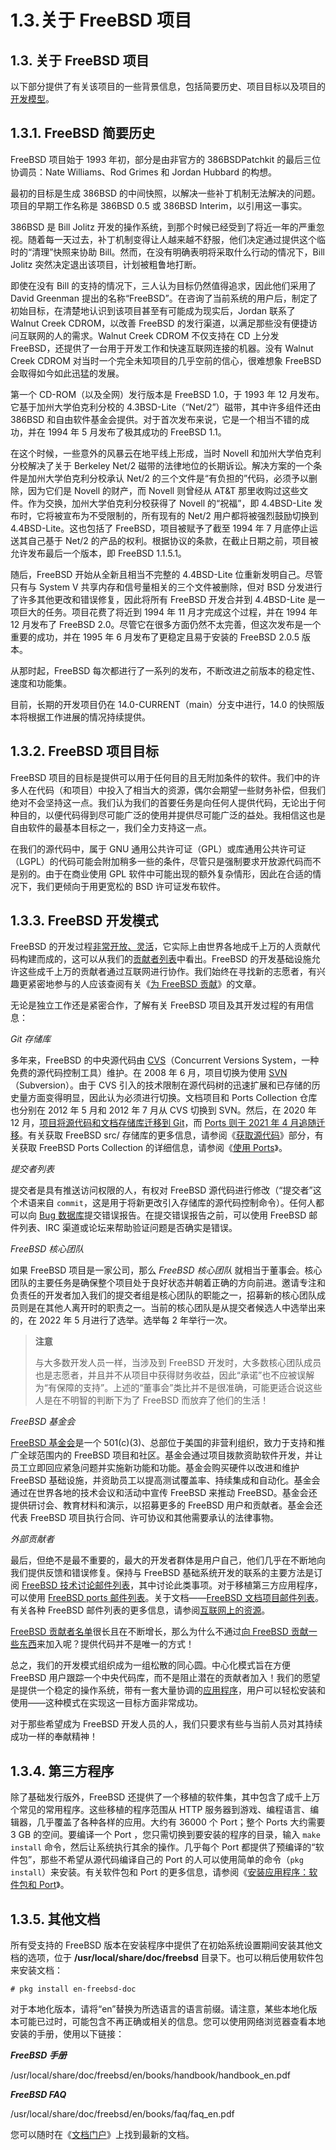 # 1.3.关于 FreeBSD 项目

## 1.3. 关于 FreeBSD 项目

以下部分提供了有关该项目的一些背景信息，包括简要历史、项目目标以及项目的[开发模型](https://docs.freebsd.org/en/books/dev-model/)。

## 1.3.1. FreeBSD 简要历史

FreeBSD 项目始于 1993 年初，部分是由非官方的 386BSDPatchkit 的最后三位协调员：Nate Williams、Rod Grimes 和 Jordan Hubbard 的构想。

最初的目标是生成 386BSD 的中间快照，以解决一些补丁机制无法解决的问题。项目的早期工作名称是 386BSD 0.5 或 386BSD Interim，以引用这一事实。

386BSD 是 Bill Jolitz 开发的操作系统，到那个时候已经受到了将近一年的严重忽视。随着每一天过去，补丁机制变得让人越来越不舒服，他们决定通过提供这个临时的“清理”快照来协助 Bill。然而，在没有明确表明将采取什么行动的情况下，Bill Jolitz 突然决定退出该项目，计划被粗鲁地打断。

即使在没有 Bill 的支持的情况下，三人认为目标仍然值得追求，因此他们采用了 David Greenman 提出的名称“FreeBSD”。在咨询了当前系统的用户后，制定了初始目标，在清楚地认识到该项目甚至有可能成为现实后，Jordan 联系了 Walnut Creek CDROM，以改善 FreeBSD 的发行渠道，以满足那些没有便捷访问互联网的人的需求。Walnut Creek CDROM 不仅支持在 CD 上分发 FreeBSD，还提供了一台用于开发工作和快速互联网连接的机器。没有 Walnut Creek CDROM 对当时一个完全未知项目的几乎空前的信心，很难想象 FreeBSD 会取得如今如此迅猛的发展。

第一个 CD-ROM（以及全网）发行版本是 FreeBSD 1.0，于 1993 年 12 月发布。它基于加州大学伯克利分校的 4.3BSD-Lite（“Net/2”）磁带，其中许多组件还由 386BSD 和自由软件基金会提供。对于首次发布来说，它是一个相当不错的成功，并在 1994 年 5 月发布了极其成功的 FreeBSD 1.1。

在这个时候，一些意外的风暴云在地平线上形成，当时 Novell 和加州大学伯克利分校解决了关于 Berkeley Net/2 磁带的法律地位的长期诉讼。解决方案的一个条件是加州大学伯克利分校承认 Net/2 的三个文件是“有负担的”代码，必须予以删除，因为它们是 Novell 的财产，而 Novell 则曾经从 AT&T 那里收购过这些文件。作为交换，加州大学伯克利分校获得了 Novell 的“祝福”，即 4.4BSD-Lite 发布时，它将被宣布为不受限制的，所有现有的 Net/2 用户都将被强烈鼓励切换到 4.4BSD-Lite。这也包括了 FreeBSD，项目被赋予了截至 1994 年 7 月底停止运送其自己基于 Net/2 的产品的权利。根据协议的条款，在截止日期之前，项目被允许发布最后一个版本，即 FreeBSD 1.1.5.1。

随后，FreeBSD 开始从全新且相当不完整的 4.4BSD-Lite 位重新发明自己。尽管只有与 System V 共享内存和信号量相关的三个文件被删除，但对 BSD 分发进行了许多其他更改和错误修复，因此将所有 FreeBSD 开发合并到 4.4BSD-Lite 是一项巨大的任务。项目花费了将近到 1994 年 11 月才完成这个过程，并在 1994 年 12 月发布了 FreeBSD 2.0。尽管它在很多方面仍然不太完善，但这次发布是一个重要的成功，并在 1995 年 6 月发布了更稳定且易于安装的 FreeBSD 2.0.5 版本。

从那时起，FreeBSD 每次都进行了一系列的发布，不断改进之前版本的稳定性、速度和功能集。

目前，长期的开发项目仍在 14.0-CURRENT（main）分支中进行，14.0 的快照版本将根据工作进展的情况持续提供。

## 1.3.2. FreeBSD 项目目标

FreeBSD 项目的目标是提供可以用于任何目的且无附加条件的软件。我们中的许多人在代码（和项目）中投入了相当大的资源，偶尔会期望一些财务补偿，但我们绝对不会坚持这一点。我们认为我们的首要任务是向任何人提供代码，无论出于何种目的，以便代码得到尽可能广泛的使用并提供尽可能广泛的益处。我相信这也是自由软件的最基本目标之一，我们全力支持这一点。

在我们的源代码中，属于 GNU 通用公共许可证（GPL）或库通用公共许可证（LGPL）的代码可能会附加稍多一些的条件，尽管只是强制要求开放源代码而不是别的。由于在商业使用 GPL 软件中可能出现的额外复杂情形，因此在合适的情况下，我们更倾向于用更宽松的 BSD 许可证发布软件。

## 1.3.3. FreeBSD 开发模式

FreeBSD 的开发过程[非常开放、灵活](https://docs.freebsd.org/en/books/dev-model/)，它实际上由世界各地成千上万的人贡献代码构建而成的，这可以从我们的[贡献者列表](https://docs.freebsd.org/en/articles/contributors/)中看出。FreeBSD 的开发基础设施允许这些成千上万的贡献者通过互联网进行协作。我们始终在寻找新的志愿者，有兴趣更紧密地参与的人应该查阅有关《[为 FreeBSD 贡献](https://docs.freebsd.org/en/articles/contributing/)》的文章。

无论是独立工作还是紧密合作，了解有关 FreeBSD 项目及其开发过程的有用信息：

_Git 存储库_

多年来，FreeBSD 的中央源代码由 [CVS](https://www.nongnu.org/cvs/)（Concurrent Versions System，一种免费的源代码控制工具）维护。在 2008 年 6 月，项目切换为使用 [SVN](https://subversion.apache.org/)（Subversion）。由于 CVS 引入的技术限制在源代码树的迅速扩展和已存储的历史量方面变得明显，因此认为必须进行切换。文档项目和 Ports Collection 仓库也分别在 2012 年 5 月和 2012 年 7 月从 CVS 切换到 SVN。然后，在 2020 年 12 月，[项目将源代码和文档存储库迁移到 Git](https://www.freebsd.org/status/report-2020-10-2020-12.html#Git-Migration-Working-Group)，而 [Ports 则于 2021 年 4 月追随迁移](https://www.freebsd.org/status/report-2021-04-2021-06/#_git_migration_working_group)。有关获取 FreeBSD src/ 存储库的更多信息，请参阅《[获取源代码](https://docs.freebsd.org/en/books/handbook/cutting-edge/#synching)》部分，有关获取 FreeBSD Ports Collection 的详细信息，请参阅《[使用 Ports](https://docs.freebsd.org/en/books/handbook/ports/#ports-using)》。

_提交者列表_

提交者是具有推送访问权限的人，有权对 FreeBSD 源代码进行修改（“提交者”这个术语来自 `commit`，这是用于将新更改引入存储库的源代码控制命令）。任何人都可以向 [Bug 数据库](https://bugs.freebsd.org/submit/)提交错误报告。在提交错误报告之前，可以使用 FreeBSD 邮件列表、IRC 渠道或论坛来帮助验证问题是否确实是错误。

_FreeBSD 核心团队_

如果 FreeBSD 项目是一家公司，那么 _FreeBSD 核心团队_ 就相当于董事会。核心团队的主要任务是确保整个项目处于良好状态并朝着正确的方向前进。邀请专注和负责任的开发者加入我们的提交者组是核心团队的职能之一，招募新的核心团队成员则是在其他人离开时的职责之一。当前的核心团队是从提交者候选人中选举出来的，在 2022 年 5 月进行了选举。选举每 2 年举行一次。

> **注意**
>
> 与大多数开发人员一样，当涉及到 FreeBSD 开发时，大多数核心团队成员也是志愿者，并且并不从项目中获得财务收益，因此“承诺”也不应被误解为“有保障的支持”。上述的“董事会”类比并不是很准确，可能更适合说这些人是在不明智的判断下为了 FreeBSD 而放弃了他们的生活！

_FreeBSD 基金会_

[FreeBSD 基金会](https://freebsdfoundation.org/)是一个 501(c)(3)、总部位于美国的非营利组织，致力于支持和推广全球范围内的 FreeBSD 项目和社区。基金会通过项目拨款资助软件开发，并让员工立即回应紧急问题并实施新功能和功能。基金会购买硬件以改进和维护 FreeBSD 基础设施，并资助员工以提高测试覆盖率、持续集成和自动化。基金会通过在世界各地的技术会议和活动中宣传 FreeBSD 来推动 FreeBSD。基金会还提供研讨会、教育材料和演示，以招募更多的 FreeBSD 用户和贡献者。基金会还代表 FreeBSD 项目执行合同、许可协议和其他需要承认的法律事物。

_外部贡献者_

最后，但绝不是最不重要的，最大的开发者群体是用户自己，他们几乎在不断地向我们提供反馈和错误修复。保持与 FreeBSD 基础系统开发的联系的主要方法是订阅 [FreeBSD 技术讨论邮件列表](https://lists.freebsd.org/subscription/freebsd-hackers)，其中讨论此类事项。对于移植第三方应用程序，可以使用 [FreeBSD ports 邮件列表](https://lists.freebsd.org/subscription/freebsd-ports)。关于文档——[FreeBSD 文档项目邮件列表](https://lists.freebsd.org/subscription/freebsd-doc)。有关各种 FreeBSD 邮件列表的更多信息，请参阅[互联网上的资源](https://docs.freebsd.org/en/books/handbook/eresources/#eresources)。

[FreeBSD 贡献者名单](https://docs.freebsd.org/en/articles/contributors/)很长且在不断增长，那么为什么不通过[向 FreeBSD 贡献一些东西](https://docs.freebsd.org/en/articles/contributing/)来加入呢？提供代码并不是唯一的方式！

总之，我们的开发模式组织成为一组松散的同心圆。中心化模式旨在方便 FreeBSD 用户跟踪一个中央代码库，而不是阻止潜在的贡献者加入！我们的愿望是提供一个稳定的操作系统，带有一套大量协调的[应用程序](https://docs.freebsd.org/en/books/handbook/ports/#ports)，用户可以轻松安装和使用——这种模式在实现这一目标方面非常成功。

对于那些希望成为 FreeBSD 开发人员的人，我们只要求有些与当前人员对其持续成功一样的奉献精神！

## 1.3.4. 第三方程序

除了基础发行版外，FreeBSD 还提供了一个移植的软件集，其中包含了成千上万个常见的常用程序。这些移植的程序范围从 HTTP 服务器到游戏、编程语言、编辑器，几乎覆盖了各种各样的应用。大约有 36000 个 Port；整个 Ports 大约需要 3 GB 的空间。要编译一个 Port ，您只需切换到要安装的程序的目录，输入 `make install` 命令，然后让系统执行其余的操作。几乎每个 Port 都提供了预编译的“软件包”，那些不希望从源代码编译自己的 Port 的人可以使用简单的命令（`pkg install`）来安装。有关软件包和 Port 的更多信息，请参阅《[安装应用程序：软件包和 Port](https://docs.freebsd.org/en/books/handbook/ports/#ports)》。

## 1.3.5. 其他文档

所有受支持的 FreeBSD 版本在安装程序中提供了在初始系统设置期间安装其他文档的选项，位于 **/usr/local/share/doc/freebsd** 目录下。也可以稍后使用软件包来安装文档：

```shell-session
# pkg install en-freebsd-doc
```

对于本地化版本，请将“en”替换为所选语言的语言前缀。请注意，某些本地化版本可能已过时，可能包含不再正确或相关的信息。您可以使用网络浏览器查看本地安装的手册，使用以下链接：

**_FreeBSD 手册_**

/usr/local/share/doc/freebsd/en/books/handbook/handbook_en.pdf

**_FreeBSD FAQ_**

/usr/local/share/doc/freebsd/en/books/faq/faq_en.pdf

您可以随时在《[文档门户](https://docs.freebsd.org/)》上找到最新的文档。

